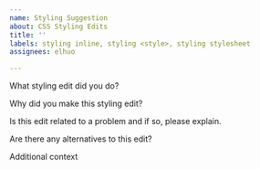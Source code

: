 ```yaml
---
name: Styling Suggestion
about: CSS Styling Edits
title: ''
labels: styling inline, styling <style>, styling stylesheet
assignees: elhuo

---
```


What styling edit did you do?

Why did you make this styling edit?

Is this edit related to a problem and if so, please explain.

Are there any alternatives to this edit?

Additional context 

